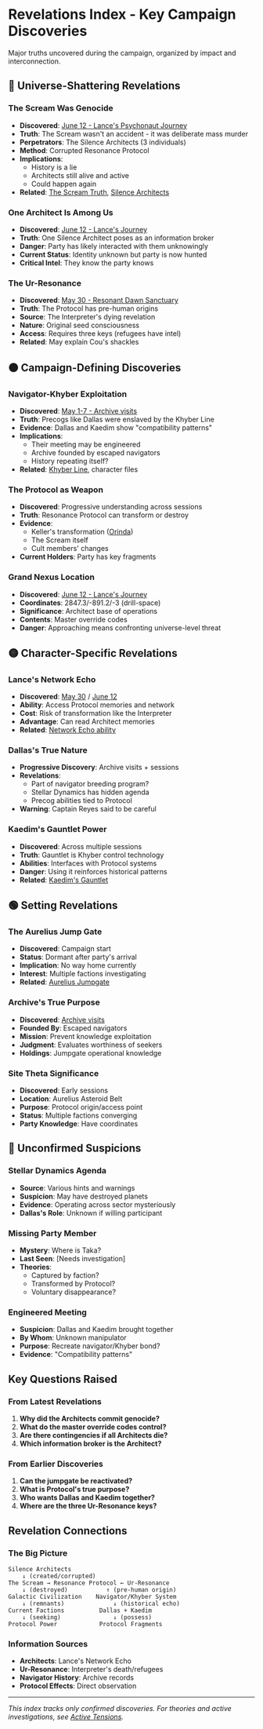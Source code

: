 # Revelations Index - Key Campaign Discoveries

Major truths uncovered during the campaign, organized by impact and interconnection.

## 🔴 Universe-Shattering Revelations

### The Scream Was Genocide
- **Discovered**: [June 12 - Lance's Psychonaut Journey](sectors/abiha-omicron/sessions/2025-06-12-lances-psychonaut-journey.md)
- **Truth**: The Scream wasn't an accident - it was deliberate mass murder
- **Perpetrators**: The Silence Architects (3 individuals)
- **Method**: Corrupted Resonance Protocol
- **Implications**: 
  - History is a lie
  - Architects still alive and active
  - Could happen again
- **Related**: [The Scream Truth](sectors/cross-sector/lore/the-scream-truth.md), [Silence Architects](sectors/cross-sector/factions/silence-architects.md)

### One Architect Is Among Us
- **Discovered**: [June 12 - Lance's Journey](sectors/abiha-omicron/sessions/2025-06-12-lances-psychonaut-journey.md)
- **Truth**: One Silence Architect poses as an information broker
- **Danger**: Party has likely interacted with them unknowingly
- **Current Status**: Identity unknown but party is now hunted
- **Critical Intel**: They know the party knows

### The Ur-Resonance
- **Discovered**: [May 30 - Resonant Dawn Sanctuary](sectors/abiha-omicron/sessions/2025-05-30-resonant-dawn-sanctuary.md)
- **Truth**: The Protocol has pre-human origins
- **Source**: The Interpreter's dying revelation
- **Nature**: Original seed consciousness
- **Access**: Requires three keys (refugees have intel)
- **Related**: May explain Cou's shackles

## 🟠 Campaign-Defining Discoveries

### Navigator-Khyber Exploitation
- **Discovered**: [May 1-7 - Archive visits](sectors/abiha-omicron/sessions/2025-05-01-archive-arrival.md)
- **Truth**: Precogs like Dallas were enslaved by the Khyber Line
- **Evidence**: Dallas and Kaedim show "compatibility patterns"
- **Implications**:
  - Their meeting may be engineered
  - Archive founded by escaped navigators
  - History repeating itself?
- **Related**: [Khyber Line](sectors/abiha-omicron/lore/khyber-line.md), character files

### The Protocol as Weapon
- **Discovered**: Progressive understanding across sessions
- **Truth**: Resonance Protocol can transform or destroy
- **Evidence**: 
  - Keller's transformation ([Orinda](sectors/abiha-omicron/sessions/2025-03-27-orinda-mine-rescue.md))
  - The Scream itself
  - Cult members' changes
- **Current Holders**: Party has key fragments

### Grand Nexus Location
- **Discovered**: [June 12 - Lance's Journey](sectors/abiha-omicron/sessions/2025-06-12-lances-psychonaut-journey.md)
- **Coordinates**: 2847.3/-891.2/-3 (drill-space)
- **Significance**: Architect base of operations
- **Contents**: Master override codes
- **Danger**: Approaching means confronting universe-level threat

## 🟡 Character-Specific Revelations

### Lance's Network Echo
- **Discovered**: [May 30](sectors/abiha-omicron/sessions/2025-05-30-resonant-dawn-sanctuary.md) / [June 12](sectors/abiha-omicron/sessions/2025-06-12-lances-psychonaut-journey.md)
- **Ability**: Access Protocol memories and network
- **Cost**: Risk of transformation like the Interpreter
- **Advantage**: Can read Architect memories
- **Related**: [Network Echo ability](party/lance-bahringer/network-echo-ability.md)

### Dallas's True Nature
- **Progressive Discovery**: Archive visits + sessions
- **Revelations**:
  - Part of navigator breeding program?
  - Stellar Dynamics has hidden agenda
  - Precog abilities tied to Protocol
- **Warning**: Captain Reyes said to be careful

### Kaedim's Gauntlet Power
- **Discovered**: Across multiple sessions
- **Truth**: Gauntlet is Khyber control technology
- **Abilities**: Interfaces with Protocol systems
- **Danger**: Using it reinforces historical patterns
- **Related**: [Kaedim's Gauntlet](party/kaedim-vecc/kaedim-gauntlet.md)

## 🟢 Setting Revelations

### The Aurelius Jump Gate
- **Discovered**: Campaign start
- **Status**: Dormant after party's arrival
- **Implication**: No way home currently
- **Interest**: Multiple factions investigating
- **Related**: [Aurelius Jumpgate](sectors/abiha-omicron/lore/aurelius-jumpgate.md)

### Archive's True Purpose
- **Discovered**: [Archive visits](sectors/abiha-omicron/sessions/2025-05-01-archive-arrival.md)
- **Founded By**: Escaped navigators
- **Mission**: Prevent knowledge exploitation
- **Judgment**: Evaluates worthiness of seekers
- **Holdings**: Jumpgate operational knowledge

### Site Theta Significance
- **Discovered**: Early sessions
- **Location**: Aurelius Asteroid Belt
- **Purpose**: Protocol origin/access point
- **Status**: Multiple factions converging
- **Party Knowledge**: Have coordinates

## 🔵 Unconfirmed Suspicions

### Stellar Dynamics Agenda
- **Source**: Various hints and warnings
- **Suspicion**: May have destroyed planets
- **Evidence**: Operating across sector mysteriously
- **Dallas's Role**: Unknown if willing participant

### Missing Party Member
- **Mystery**: Where is Taka?
- **Last Seen**: [Needs investigation]
- **Theories**: 
  - Captured by faction?
  - Transformed by Protocol?
  - Voluntary disappearance?

### Engineered Meeting
- **Suspicion**: Dallas and Kaedim brought together
- **By Whom**: Unknown manipulator
- **Purpose**: Recreate navigator/Khyber bond?
- **Evidence**: "Compatibility patterns"

## Key Questions Raised

### From Latest Revelations
1. **Why did the Architects commit genocide?**
2. **What do the master override codes control?**
3. **Are there contingencies if all Architects die?**
4. **Which information broker is the Architect?**

### From Earlier Discoveries
1. **Can the jumpgate be reactivated?**
2. **What is Protocol's true purpose?**
3. **Who wants Dallas and Kaedim together?**
4. **Where are the three Ur-Resonance keys?**

## Revelation Connections

### The Big Picture
```text
Silence Architects
    ↓ (created/corrupted)
The Scream → Resonance Protocol ← Ur-Resonance
    ↓ (destroyed)           ↑ (pre-human origin)
Galactic Civilization    Navigator/Khyber System
    ↓ (remnants)              ↓ (historical echo)
Current Factions          Dallas + Kaedim
    ↓ (seeking)               ↓ (possess)
Protocol Power            Protocol Fragments
```

### Information Sources
- **Architects**: Lance's Network Echo
- **Ur-Resonance**: Interpreter's death/refugees
- **Navigator History**: Archive records
- **Protocol Effects**: Direct observation

---

*This index tracks only confirmed discoveries. For theories and active investigations, see [Active Tensions](sectors/abiha-omicron/plot-threads/active-tensions.md).*